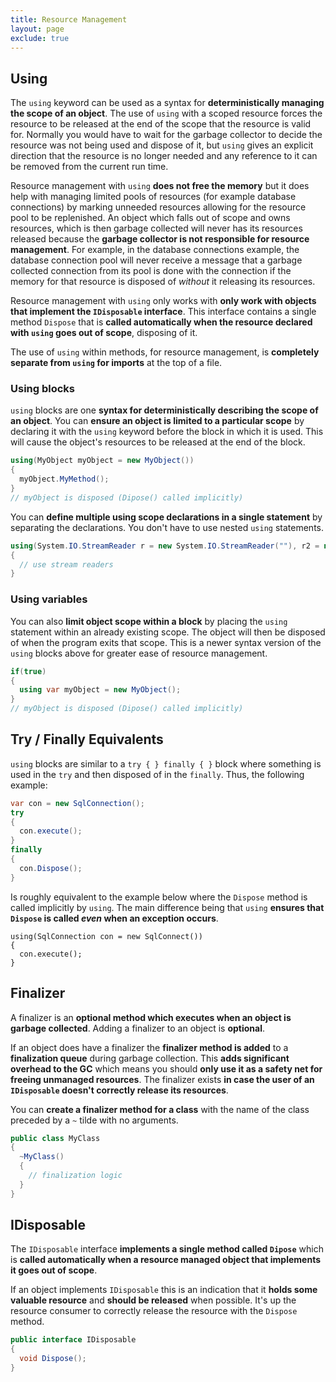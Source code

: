 ```yaml
---
title: Resource Management
layout: page
exclude: true
---
```


## Using

The `using` keyword can be used as a syntax for **deterministically managing the scope of an object**. The use of `using` with a scoped resource forces the resource to be released at the end of the scope that the resource is valid for. Normally you would have to wait for the garbage collector to decide the resource was not being used and dispose of it, but `using` gives an explicit direction that the resource is no longer needed and any reference to it can be removed from the current run time. 

Resource management with `using` **does not free the memory** but it does help with managing limited pools of resources (for example database connections) by marking unneeded resources allowing for the resource pool to be replenished. An object which falls out of scope and owns resources, which is then garbage collected will never has its resources released because the **garbage collector is not responsible for resource management**. For example, in the database connections example, the database connection pool will never receive a message that a garbage collected connection from its pool is done with the connection if the memory for that resource is disposed of *without* it releasing its resources.

Resource management with `using` only works with **only work with objects that implement the `IDisposable` interface**. This interface contains a single method `Dispose` that is **called automatically when the resource declared with `using` goes out of scope**, disposing of it.

The use of `using` within methods, for resource management, is **completely separate from `using` for imports** at the top of a file.

### Using blocks

`using` blocks are one **syntax for deterministically describing the scope of an object**. You can **ensure an object is limited to a particular scope** by declaring it with the `using` keyword before the block in which it is used. This will cause the object's resources to be released at the end of the block.
```csharp
using(MyObject myObject = new MyObject())
{
  myObject.MyMethod();
}
// myObject is disposed (Dipose() called implicitly)
```

You can **define multiple using scope declarations in a single statement** by separating the declarations. You don't have to use nested `using` statements. 
```csharp
using(System.IO.StreamReader r = new System.IO.StreamReader(""), r2 = new System.IO.StreamReader(""))
{
  // use stream readers
}
```

### Using variables

You can also **limit object scope within a block** by placing the `using` statement within an already existing scope. The object will then be disposed of when the program exits that scope. This is a newer syntax version of the `using` blocks above for greater ease of resource management.
```csharp
if(true)
{
  using var myObject = new MyObject();
}
// myObject is disposed (Dipose() called implicitly)
```

## Try / Finally Equivalents

`using` blocks are similar to a `try { } finally { }` block where something is used in the `try` and then disposed of in the `finally`.  Thus, the following example:
```csharp
var con = new SqlConnection();
try
{
  con.execute();
}
finally
{
  con.Dispose();
}
```

Is roughly equivalent to the example below where the `Dispose` method is called implicitly by `using`. The main difference being that `using` **ensures that `Dispose` is called *even* when an exception occurs**.
```csharp.
using(SqlConnection con = new SqlConnect())
{
  con.execute();
}
```

## Finalizer

A finalizer is an **optional method which executes when an object is garbage collected**. Adding a finalizer to an object is **optional**.

If an object does have a finalizer the **finalizer method is added** to a **finalization queue** during garbage collection. This **adds significant overhead to the GC** which means you should **only use it as a safety net for freeing unmanaged resources**. The finalizer exists **in case the user of an `IDisposable` doesn't correctly release its resources**.

You can **create a finalizer method for a class** with the name of the class preceded by a `~` tilde with no arguments.
```csharp
public class MyClass
{
  ~MyClass()
  {
    // finalization logic
  }
}
```

## IDisposable

The `IDisposable` interface **implements a single method called `Dipose`** which is **called automatically when a resource managed object that implements it goes out of scope**. 

If an object implements `IDisposable` this is an indication that it **holds some valuable resource** and **should be released** when possible. It's up the resource consumer to correctly release the resource with the `Dispose` method.
```csharp
public interface IDisposable
{
  void Dispose();
}
```






<!--stackedit_data:
eyJoaXN0b3J5IjpbNDk3ODYxMjY3XX0=
-->